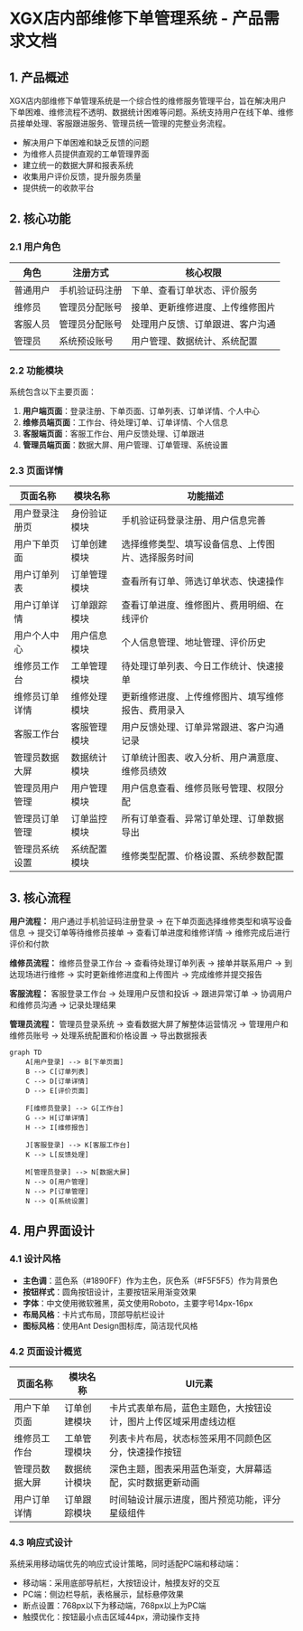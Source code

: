 # XGX店内部维修下单管理系统 - 产品需求文档

## 1. 产品概述

XGX店内部维修下单管理系统是一个综合性的维修服务管理平台，旨在解决用户下单困难、维修流程不透明、数据统计困难等问题。系统支持用户在线下单、维修员接单处理、客服跟进服务、管理员统一管理的完整业务流程。

- 解决用户下单困难和缺乏反馈的问题
- 为维修人员提供直观的工单管理界面
- 建立统一的数据大屏和报表系统
- 收集用户评价反馈，提升服务质量
- 提供统一的收款平台

## 2. 核心功能

### 2.1 用户角色

| 角色 | 注册方式 | 核心权限 |
|------|----------|----------|
| 普通用户 | 手机验证码注册 | 下单、查看订单状态、评价服务 |
| 维修员 | 管理员分配账号 | 接单、更新维修进度、上传维修图片 |
| 客服人员 | 管理员分配账号 | 处理用户反馈、订单跟进、客户沟通 |
| 管理员 | 系统预设账号 | 用户管理、数据统计、系统配置 |

### 2.2 功能模块

系统包含以下主要页面：
1. **用户端页面**：登录注册、下单页面、订单列表、订单详情、个人中心
2. **维修员端页面**：工作台、待处理订单、订单详情、个人信息
3. **客服端页面**：客服工作台、用户反馈处理、订单跟进
4. **管理员端页面**：数据大屏、用户管理、订单管理、系统设置

### 2.3 页面详情

| 页面名称 | 模块名称 | 功能描述 |
|----------|----------|----------|
| 用户登录注册页 | 身份验证模块 | 手机验证码登录注册、用户信息完善 |
| 用户下单页面 | 订单创建模块 | 选择维修类型、填写设备信息、上传图片、选择服务时间 |
| 用户订单列表 | 订单管理模块 | 查看所有订单、筛选订单状态、快速操作 |
| 用户订单详情 | 订单跟踪模块 | 查看订单进度、维修图片、费用明细、在线评价 |
| 用户个人中心 | 用户信息模块 | 个人信息管理、地址管理、评价历史 |
| 维修员工作台 | 工单管理模块 | 待处理订单列表、今日工作统计、快速接单 |
| 维修员订单详情 | 维修处理模块 | 更新维修进度、上传维修图片、填写维修报告、费用录入 |
| 客服工作台 | 客服管理模块 | 用户反馈处理、订单异常跟进、客户沟通记录 |
| 管理员数据大屏 | 数据统计模块 | 订单统计图表、收入分析、用户满意度、维修员绩效 |
| 管理员用户管理 | 用户管理模块 | 用户信息查看、维修员账号管理、权限分配 |
| 管理员订单管理 | 订单监控模块 | 所有订单查看、异常订单处理、订单数据导出 |
| 管理员系统设置 | 系统配置模块 | 维修类型配置、价格设置、系统参数配置 |

## 3. 核心流程

**用户流程：**
用户通过手机验证码注册登录 → 在下单页面选择维修类型和填写设备信息 → 提交订单等待维修员接单 → 查看订单进度和维修详情 → 维修完成后进行评价和付款

**维修员流程：**
维修员登录工作台 → 查看待处理订单列表 → 接单并联系用户 → 到达现场进行维修 → 实时更新维修进度和上传图片 → 完成维修并提交报告

**客服流程：**
客服登录工作台 → 处理用户反馈和投诉 → 跟进异常订单 → 协调用户和维修员沟通 → 记录处理结果

**管理员流程：**
管理员登录系统 → 查看数据大屏了解整体运营情况 → 管理用户和维修员账号 → 处理系统配置和价格设置 → 导出数据报表

```mermaid
graph TD
    A[用户登录] --> B[下单页面]
    B --> C[订单列表]
    C --> D[订单详情]
    D --> E[评价页面]
    
    F[维修员登录] --> G[工作台]
    G --> H[订单详情]
    H --> I[维修报告]
    
    J[客服登录] --> K[客服工作台]
    K --> L[反馈处理]
    
    M[管理员登录] --> N[数据大屏]
    N --> O[用户管理]
    N --> P[订单管理]
    N --> Q[系统设置]
```

## 4. 用户界面设计

### 4.1 设计风格

- **主色调**：蓝色系（#1890FF）作为主色，灰色系（#F5F5F5）作为背景色
- **按钮样式**：圆角按钮设计，主要按钮采用渐变效果
- **字体**：中文使用微软雅黑，英文使用Roboto，主要字号14px-16px
- **布局风格**：卡片式布局，顶部导航栏设计
- **图标风格**：使用Ant Design图标库，简洁现代风格

### 4.2 页面设计概览

| 页面名称 | 模块名称 | UI元素 |
|----------|----------|--------|
| 用户下单页面 | 订单创建模块 | 卡片式表单布局，蓝色主题色，大按钮设计，图片上传区域采用虚线边框 |
| 维修员工作台 | 工单管理模块 | 列表卡片布局，状态标签采用不同颜色区分，快速操作按钮 |
| 管理员数据大屏 | 数据统计模块 | 深色主题，图表采用蓝色渐变，大屏幕适配，实时数据更新动画 |
| 用户订单详情 | 订单跟踪模块 | 时间轴设计展示进度，图片预览功能，评分星级组件 |

### 4.3 响应式设计

系统采用移动端优先的响应式设计策略，同时适配PC端和移动端：
- 移动端：采用底部导航栏，大按钮设计，触摸友好的交互
- PC端：侧边栏导航，表格展示，鼠标悬停效果
- 断点设置：768px以下为移动端，768px以上为PC端
- 触摸优化：按钮最小点击区域44px，滑动操作支持